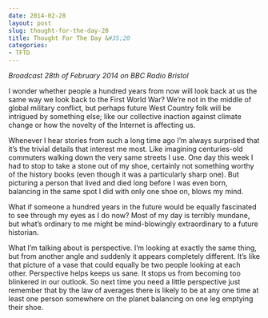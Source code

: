 ```yaml
---
date: 2014-02-28
layout: post
slug: thought-for-the-day-20
title: Thought For The Day &#35;20
categories:
- TFTD
---
```


*Broadcast 28th of February 2014 on BBC Radio Bristol*

I wonder whether people a hundred years from now will look back at us the same way we look back to the First World War? We’re not in the middle of global military conflict, but perhaps future West Country folk will be intrigued by something else; like our collective inaction against climate change or how the novelty of the Internet is affecting us.

Whenever I hear stories from such a long time ago I’m always surprised that it’s the trivial details that interest me most. Like imagining centuries-old commuters walking down the very same streets I use. One day this week I had to stop to take a stone out of my shoe, certainly not something worthy of the history books (even though it was a particularly sharp one). But picturing a person that lived and died long before I was even born, balancing in the same spot I did with only one shoe on, blows my mind.

What if someone a hundred years in the future would be equally fascinated to see through my eyes as I do now? Most of my day is terribly mundane, but what’s ordinary to me might be mind-blowingly extraordinary to a future historian.

What I’m talking about is perspective. I’m looking at exactly the same thing, but from another angle and suddenly it appears completely different. It’s like that picture of a vase that could equally be two people looking at each other. Perspective helps keeps us sane. It stops us from becoming too blinkered in our outlook. So next time you need a little perspective just remember that by the law of averages there is likely to be at any one time at least one person somewhere on the planet balancing on one leg emptying their shoe.
